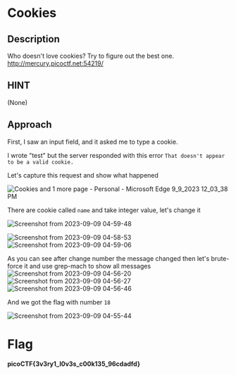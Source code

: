 # Cookies

## Description

Who doesn't love cookies? Try to figure out the best one. http://mercury.picoctf.net:54219/

## HINT

(None)

## Approach

First, I saw an input field, and it asked me to type a cookie.

I wrote "test" but the server responded with this error `That doesn't appear to be a valid cookie.`

Let's capture this request and show what happened

![Cookies and 1 more page - Personal - Microsoft​ Edge 9_9_2023 12_03_38 PM](https://github.com/MohammedHawary/Web-Penetration/assets/94152045/639b01fe-7d36-402d-b011-37eed0fbeca9)

There are cookie called `name` and take integer value, let's change it

![Screenshot from 2023-09-09 04-59-48](https://github.com/MohammedHawary/Web-Penetration/assets/94152045/2c5ed605-2305-4009-bdf2-e3a9af96c37d)

![Screenshot from 2023-09-09 04-58-53](https://github.com/MohammedHawary/Web-Penetration/assets/94152045/adc4b7f2-ae34-4a71-bcb3-0952849c8c58)
![Screenshot from 2023-09-09 04-59-06](https://github.com/MohammedHawary/Web-Penetration/assets/94152045/feb261a8-3e2e-48e6-9f92-986ad753e507)

As you can see after change number the message changed then let's brute-force it and use grep-mach to show all messages
![Screenshot from 2023-09-09 04-56-20](https://github.com/MohammedHawary/Web-Penetration/assets/94152045/4c212529-1b54-46f9-a404-d8ffe65a00a1)
![Screenshot from 2023-09-09 04-56-27](https://github.com/MohammedHawary/Web-Penetration/assets/94152045/f3db9af2-54b2-4218-9b19-85db5fe7cb7e)
![Screenshot from 2023-09-09 04-56-46](https://github.com/MohammedHawary/Web-Penetration/assets/94152045/0153521e-02ca-412f-8197-6512668ffa50)

And we got the flag with number `18`

![Screenshot from 2023-09-09 04-55-44](https://github.com/MohammedHawary/Web-Penetration/assets/94152045/6c7f133b-548f-4cb1-9fa3-7faeea620652)

# Flag

**picoCTF{3v3ry1_l0v3s_c00k135_96cdadfd}**
